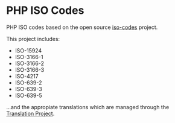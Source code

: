 # PHP ISO Codes
PHP ISO codes based on the open source [iso-codes](https://pkg-isocodes.alioth.debian.org/) project.

This project includes:

- ISO-15924
- ISO-3166-1
- ISO-3166-2
- ISO-3166-3
- ISO-4217
- ISO-639-2
- ISO-639-3
- ISO-639-5

...and the appropiate translations which are managed through the [Translation Project](https://www.translationproject.org/html/welcome.html).